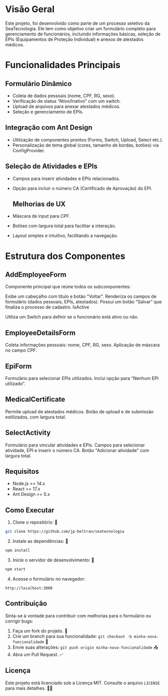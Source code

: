 # Visão Geral
Este projeto, foi desenvolvido como parte de um processo seletivo da SeaTecnologia. Ele tem como objetivo criar um formulário completo para gerenciamento de funcionários, incluindo informações básicas, seleção de EPIs (Equipamentos de Proteção Individual) e anexos de atestados médicos.

# Funcionalidades Principais
## Formulário Dinâmico

- Coleta de dados pessoais (nome, CPF, RG, sexo).
- Verificação de status “Ativo/Inativo” com um switch.
- Upload de arquivos para anexar atestados médicos.
- Seleção e gerenciamento de EPIs.
  
## Integração com Ant Design
- Utilização de componentes prontos (Forms, Switch, Upload, Select etc.).
- Personalização de tema global (cores, tamanho de bordas, botões) via ConfigProvider.
  
## Seleção de Atividades e EPIs
- Campos para inserir atividades e EPIs relacionados.
- Opção para incluir o número CA (Certificado de Aprovação) do EPI.
  
  ## Melhorias de UX
- Máscara de input para CPF.
- Botões com largura total para facilitar a interação.
- Layout simples e intuitivo, facilitando a navegação.

# Estrutura dos Componentes
## AddEmployeeForm
Componente principal que reúne todos os subcomponentes:

Exibe um cabeçalho com título e botão "Voltar".
Renderiza os campos de formulário (dados pessoais, EPIs, atestados).
Possui um botão “Salvar” que finaliza o processo de cadastro.
IsActive

Utiliza um Switch para definir se o funcionário está ativo ou não.
## EmployeeDetailsForm

Coleta informações pessoais: nome, CPF, RG, sexo.
Aplicação de máscara no campo CPF.
## EpiForm

Formulário para selecionar EPIs utilizados.
Inclui opção para “Nenhum EPI utilizado”.
## MedicalCertificate

Permite upload de atestados médicos.
Botão de upload e de submissão estilizados, com largura total.
## SelectActivity

Formulário para vincular atividades e EPIs.
Campos para selecionar atividade, EPI e inserir o número CA.
Botão "Adicionar atividade" com largura total.



## Requisitos

- Node.js >= 14.x
- React >= 17.x
- Ant Design >= 5.x

## Como Executar

1. Clone o repositório: 📂
```bash
git clone https://github.com/jp-beltran/seatecnologia
```

2. Instale as dependências: 💾
```bash
npm install
```

3. Inicie o servidor de desenvolvimento: 🚀
```bash
npm start
```

4. Acesse o formulário no navegador:
```
http://localhost:3000
```


## Contribuição

Sinta-se à vontade para contribuir com melhorias para o formulário ou corrigir bugs:
1. Faça um fork do projeto. 🌿
2. Crie um branch para sua funcionalidade: `git checkout -b minha-nova-funcionalidade` 🔧
3. Envie suas alterações: `git push origin minha-nova-funcionalidade` 📤
4. Abra um Pull Request. ✅

## Licença
Este projeto está licenciado sob a Licença MIT. Consulte o arquivo `LICENSE` para mais detalhes. 📜✨

